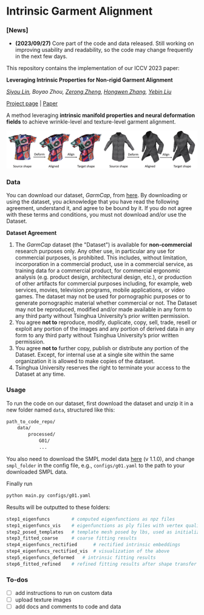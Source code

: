 # Intrinsic Garment Alignment

### [News]

- **(2023/09/27)** Core part of the code and data released. Still working on improving usability and readability, so the code may change frequently in the next few days.

  

This repository contains the implementation of our ICCV 2023 paper:

**Leveraging Intrinsic Properties for Non-rigid Garment Alignment**

*[Siyou Lin](https://jsnln.github.io/), Boyao Zhou, [Zerong Zheng](https://zhengzerong.github.io/), [Hongwen Zhang](https://hongwenzhang.github.io/), [Yebin Liu](http://liuyebin.com/)*

[Project page](https://jsnln.github.io/iccv2023_intrinsic/index.html) | [Paper](https://arxiv.org/abs/2308.09519)

A method leveraging **intrinsic manifold properties and neural deformation fields** to achieve wrinkle-level and texture-level garment alignment.

![pipeline](./teaser/fig-teaser-large.jpg)



### Data

You can download our dataset, *GarmCap*, from [here](https://cloud.tsinghua.edu.cn/f/f83a677c1fd3485b9870/?dl=1). By downloading or using the dataset, you acknowledge that you have read the following agreement, understand it, and agree to be bound by it. If you do not agree with these terms and conditions, you must not download and/or use the Dataset.

**Dataset Agreement**

1. The *GarmCap* dataset (the "Dataset") is available for **non-commercial** research purposes only. Any other use, in particular any use for commercial purposes, is prohibited. This includes, without limitation, incorporation in a commercial product, use in a commercial service, as training data for a commercial product, for commercial ergonomic analysis (e.g. product design, architectural design, etc.), or production of other artifacts for commercial purposes including, for example, web services, movies, television programs, mobile applications, or video games. The dataset may not be used for pornographic purposes or to generate pornographic material whether commercial or not. The Dataset may not be reproduced, modified and/or made available in any form to any third party without Tsinghua University’s prior written permission.
2. You agree **not to** reproduce, modify, duplicate, copy, sell, trade, resell or exploit any portion of the images and any portion of derived data in any form to any third party without Tsinghua University’s prior written permission.
3. You agree **not to** further copy, publish or distribute any portion of the Dataset. Except, for internal use at a single site within the same organization it is allowed to make copies of the dataset.
4. Tsinghua University reserves the right to terminate your access to the Dataset at any time.

### Usage

To run the code on our dataset, first download the dataset and unzip it in a new folder named `data`, structured like this:

```bash
path_to_code_repo/
	data/
		processed/
			G01/
			...
```

You also need to download the SMPL model data [here](https://smpl.is.tue.mpg.de/) (v 1.1.0), and change `smpl_folder` in the config file, e.g., `configs/g01.yaml` to the path to your downloaded SMPL data.

Finally run

```bash
python main.py configs/g01.yaml
```

Results will be outputted to these folders:

```bash
step1_eigenfuncs		# computed eigenfunctions as npz files
step1_eigenfuncs_vis	# eigenfunctions as ply files with vertex quality, for visualization
step2_posed_templates	# template mesh posed by lbs, used as initialization
step3_fitted_coarse		# coarse fitting results
step4_eigenfuncs_rectified		# rectified intrinsic embeddings
step4_eigenfuncs_rectified_vis	# visualization of the above
step5_eigenfuncs_deformed	# intrinsic fitting results
step6_fitted_refined	# refined fitting results after shape transfer
```

### To-dos

- [ ] add instructions to run on custom data
- [ ] upload texture images
- [ ] add docs and comments to code and data
